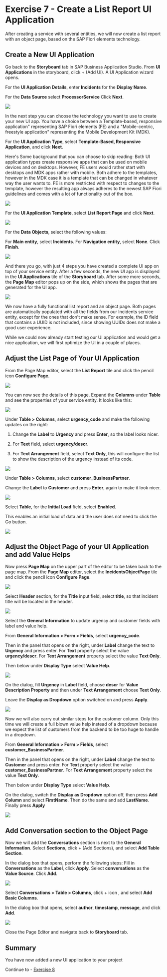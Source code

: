 # Exercise 7 - Create a List Report UI Application

After creating a service with several entities, we will now create a list report with an object page, based on the SAP Fiori elements technology.

## Create a New UI Application

Go back to the **Storyboard** tab in SAP Business Application Studio.
From **UI Applications** in the storyboard, click + (Add UI).
A UI Application wizard opens.

For the **UI Application Details**, enter **Incidents** for the **Display Name**.

For the **Data Source** select **ProcessorService**
Click **Next**.

![](/exercises/Ex7/images/UIApplicationDetails.png)

In the next step you can choose the technology you want to use to create your new UI app. You have a choice between a Template-based, responsive application" representing SAP Fiori elements (FE) and a "Mobile-centric, freestyle application" representing the Mobile Development Kit (MDK).

For the **UI Application Type**, select **Template-Based, Responsive Application**, and click **Next**.

Here's Some background that you can choose to skip reading:
Both UI application types create responsive apps that can be used on mobile devices and on desktops. However, FE users would rather start with desktops and MDK apps rather with mobile. Both adhere to the templates, however in the MDK case it is a template that can be changed in whatever way the user wants to. FE is more restricted with respect to changes to the template, however the resulting app always adheres to the newest SAP Fiori guidelines and comes with a lot of functionality out of the box.

![](/exercises/Ex7/images/templateresponsive.png)

For the **UI Application Template**, select **List Report Page** and click **Next**.

![](/exercises/Ex7/images/listreport.png)

For the **Data Objects**, select the following values:

For **Main entity**,	select **Incidents**.
For **Navigation entity**, select **None**.
Click **Finish**.

![](/exercises/Ex7/images/dataobjects.png)

And there you go, with just 4 steps you have created a complete UI app on top of your service entity. After a few seconds, the new UI app is displayed in the **UI Applications** tile of the **Storyboard** tab. After some more seconds, the **Page Map** editor pops up on the side, which shows the pages that are generated for the UI app.

![](/exercises/Ex7/images/UIInStoryboard.png)

We now have a fully functional list report and an object page. Both pages are automatically populated with all the fields from our Incidents service entity, except for the ones that don't make sense. For example, the ID field that contains a UUID is not included, since showing UUIDs does not make a good user experience.

While we could now already start testing our UI application and would get a nice application, we will first optimize the UI in a couple of places.

## Adjust the List Page of Your UI Application

From the Page Map editor, select the **List Report** tile and click the pencil icon **Configure Page**.

![](/exercises/Ex7/images/configurelistreport.png)

You can now see the details of this page. Expand the **Columns** under **Table** and see the properties of your service entity. It looks like this:

![](/exercises/Ex7/images/listcolumns.png)

Under **Table > Columns**, select **urgency_code** and make the following updates on the right:

1. Change the **Label** to **Urgency** and press **Enter**, so the label looks nicer. 

2. For **Text** field, select **urgency/descr**.

3. For **Text Arrangement** field, select **Text Only**, this will configure the list to show the description of the urgency instead of its code.

![](/exercises/Ex7/images/urgencycolumn.png)

Under **Table > Columns**, select **customer_BusinessPartner**.

Change the **Label** to **Customer** and press **Enter**, again to make it look nicer.

 ![](/exercises/Ex7/images/customercolumn.png)

Select **Table**, for the **Initial Load** field, select **Enabled**.

This enables an initial load of data and the user does not need to click the Go button.

 ![](/exercises/Ex7/images/tableload.png)

## Adjust the Object Page of your UI Application and add Value Helps

Now press **Page Map** on the upper part of the editor to be taken back to the page map.
From the **Page Map** editor, select the **IncidentsObjectPage** tile and click the pencil icon **Configure Page**.

 ![](/exercises/Ex7/images/objectpage.png)

Select **Header** section, for the **Title** input field, select **title**, so that incident title will be located in the header.

 ![](/exercises/Ex7/images/headertitle.png)
 
Select the **General Information** to update urgency and customer fields with label and value help.

From **General Information > Form > Fields**, select **urgency_code**.

Then in the panel that opens on the right, under **Label** change the text to **Urgency** and press enter.
For **Text** property select the value **urgency/descr**. 
For **Text Arrangement** property select the value **Text Only**. 

Then below under **Display Type** select **Value Help**.

![](/exercises/Ex7/images/urgencycolumn.png)

On the dialog, fill **Urgency** in **Label** field, choose **descr** for **Value Description Property** and then under **Text Arrangement** choose **Text Only**.

Leave the **Display as Dropdown** option switched on and press **Apply**.

 ![](/exercises/Ex7/images/urgencyvaluehelp.png)

Now we will also carry out similar steps for the customer column.
Only this time we will create a full blown value help instead of a dropdown because we expect the list of customers from the backend to be too huge to handle in a dropdown.

From **General Information > Form > Fields**, select **customer_BusinessPartner**.

Then in the panel that opens on the right, under **Label** change the text to **Customer** and press enter.
For **Text** property select the value **customer_BusinessPartner**. 
For **Text Arrangement** property select the value **Text Only**. 

Then below under **Display Type** select **Value Help**.

[](/exercises/Ex7/images/customercolumnpage.png)

On the dialog, switch the **Display as Dropdown** option off, then press **Add Column** and select **FirstName**. Then do the same and add **LastName**. Finally press **Apply**

![](/exercises/Ex7/images/customervaluehelp.png)

## Add Conversation section to the Object Page

Now we will add the **Conversations** section is next to the **General Information**.
Select **Sections**, click + (Add Sections), and select **Add Table Section**.

In the dialog box that opens, perform the following steps:
Fill in **Conversations** as the **Label**, click **Apply**.
Select **conversations** as the **Value Source**.
Click **Add**.

![](/exercises/Ex7/images/conversationaddsection.png)

Select **Conversations > Table > Columns**, click + icon , and select **Add Basic Columns**.

In the dialog box that opens, select **author**, **timestamp**, **message**, and click **Add**.

![](/exercises/Ex7/images/conversationsaddcolumns.png)

Close the Page Editor and navigate back to **Storyboard** tab.

## Summary
You have now added a new UI application to your project

Continue to - [Exercise 8](../Ex8/README.md)

